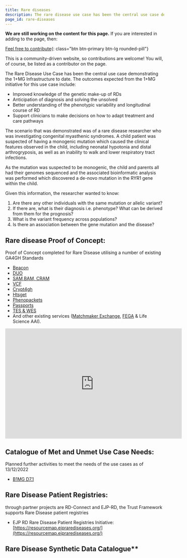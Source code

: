```yaml
---
title: Rare diseases
description: The rare disease use case has been the central use case demonstrating the 1+MG Infrastructure to date.
page_id: rare-diseases
---
```


**We are still working on the content for this page.** If you are interested in adding to the page, then:

[Feel free to contribute](how_to_contribute){: class="btn btn-primary btn-lg rounded-pill"}

This is a community-driven website, so contributions are welcome! You will, of course, be listed as a contributor on the page.

The Rare Disease Use Case has been the central use case demonstrating the 1+MG Infrastructure to date. The outcomes expected from the 1+MG initiative for this use case include:

* Improved knowledge of the genetic make-up of RDs
* Anticipation of diagnosis and solving the unsolved
* Better understanding of the phenotypic variability and longitudinal course of RD
* Support clinicians to make decisions on how to adapt treatment and care pathways

The scenario that was demonstrated was of a rare disease researcher who was investigating congenital myasthenic syndromes. A child patient was suspected of having a monogenic mutation which caused the clinical features observed in the child, including neonatal hypotonia and distal arthrogryposis, as well as an inability to walk and lower respiratory tract infections. 

As the mutation was suspected to be monogenic, the child and parents all had their genomes sequenced and the associated bioinformatic analysis was performed which discovered a de-novo mutation in the RYR1 gene within the child. 

Given this information, the researcher wanted to know:

1. Are there any other individuals with the same mutation or allelic variant?
1. If there are, what is their diagnosis i.e. phenotype? What can be derived from them for the prognosis?
1. What is the variant frequency across populations?
1. Is there an association between the gene mutation and the disease?

## Rare disease Proof of Concept:

Proof of Concept completed  for Rare Disease utilising a number of existing GA4GH Standards 
* [Beacon](technical-infrastructure-standards#beacon)
* [DUO](technical-infrastructure-standards#data-use-ontology)
* [SAM,BAM, CRAM](technical-infrastructure-standards#vcf-sambamcram)
* [VCF]((technical-infrastructure-standards#vcf-sambamcram))
* [Crypt4gh](technical-infrastructure-standards#crypt4gh)
* [Htsget](technical-infrastructure-standards#htsget)
* [Phenopackets](technical-infrastructure-standards#phenopackets)
* [Passports](technical-infrastructure-standards#authentication-and-authorization-infrastructure-and-passports)
* [TES & WES](technical-infrastructure-standards#workflow--task-execution-service)
* And other existing services ([Matchmaker Exchange](https://www.google.com/url?q=https://www.matchmakerexchange.org/&sa=D&source=docs&ust=1683152792348141&usg=AOvVaw3RIcM1F1ZWt44C73K7r7T5), [FEGA](https://www.google.com/url?q=https://ega-archive.org/federated/&sa=D&source=docs&ust=1683152792348999&usg=AOvVaw11Ros7TlK5qNCKDluMgrWq) & Life Science AAI).

<div class="videoWrapper">
    <iframe width="560" height="349" src="https://www.youtube.com/embed/6MtIJA4xXdU" frameborder="0" allowfullscreen></iframe>
</div>

## Catalogue of Met and Unmet Use Case Needs:

Planned further activities to meet the needs of the use cases as of 13/12/2022

* [B1MG D7.1](https://zenodo.org/record/7433377)

## Rare Disease Patient Registries:
through partner projects are RD-Connect and EJP-RD, the Trust Framework supports Rare Disease patient registries

* EJP RD Rare Disease Patient Registries Initiative:<br>
[https://resourcemap.ejprarediseases.org/](https://resourcemap.ejprarediseases.org/)

## Rare Disease Synthetic Data Catalogue**

